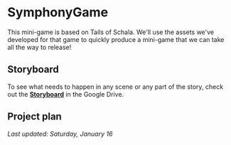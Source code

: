 # SymphonyGame

This mini-game is based on Tails of Schala. We'll use the assets we've developed for that game to quickly produce a mini-game that we can take all the way to release!

## Storyboard

To see what needs to happen in any scene or any part of the story, check out the **[Storyboard](https://docs.google.com/presentation/d/1zXEZqD6SU2ZEPH-kmPET8Ea4bJxeEJ2INlUsn1wan38/edit)** in the Google Drive.

## Project plan

_Last updated: Saturday, January 16_
<img src="https://solidgold.games/wp-content/uploads/help/Project-Plan-37.png" alt="" />
